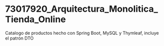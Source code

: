 # 73017920_Arquitectura_Monolitica_Tienda_Online
Catalogo de productos hecho con Spring Boot, MySQL y Thymleaf, incluye el patrón DTO
